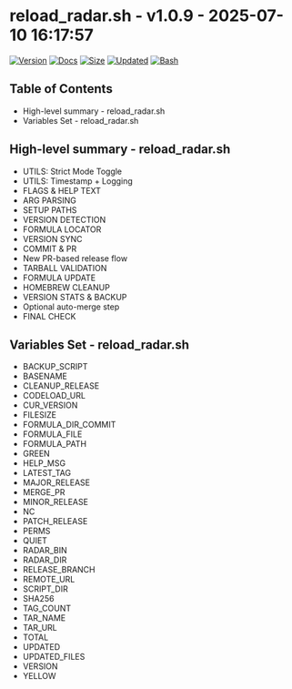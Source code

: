 # reload_radar.sh - v1.0.9 - 2025-07-10 16:17:57

[![Version](https://img.shields.io/badge/version-1.0.9-purple.svg)](./reload_radar.sh)
[![Docs](https://img.shields.io/badge/docs-generated-orange.svg)](./docs/reload_radar.md)
[![Size](https://img.shields.io/badge/size-12KB-yellow)](./reload_radar.sh)
[![Updated](https://img.shields.io/badge/updated-2025--07--10-blue)](./reload_radar.sh)
[![Bash](https://img.shields.io/badge/bash-5--2--21-red)](https://www.gnu.org/software/bash/)

## Table of Contents
- High-level summary - reload_radar.sh
- Variables Set - reload_radar.sh

## High-level summary - reload_radar.sh
- UTILS: Strict Mode Toggle
- UTILS: Timestamp + Logging
- FLAGS & HELP TEXT
- ARG PARSING
- SETUP PATHS
- VERSION DETECTION
- FORMULA LOCATOR
- VERSION SYNC
- COMMIT & PR
- New PR-based release flow
- TARBALL VALIDATION
- FORMULA UPDATE
- HOMEBREW CLEANUP
- VERSION STATS & BACKUP
- Optional auto-merge step
- FINAL CHECK

## Variables Set - reload_radar.sh
- BACKUP_SCRIPT
- BASENAME
- CLEANUP_RELEASE
- CODELOAD_URL
- CUR_VERSION
- FILESIZE
- FORMULA_DIR_COMMIT
- FORMULA_FILE
- FORMULA_PATH
- GREEN
- HELP_MSG
- LATEST_TAG
- MAJOR_RELEASE
- MERGE_PR
- MINOR_RELEASE
- NC
- PATCH_RELEASE
- PERMS
- QUIET
- RADAR_BIN
- RADAR_DIR
- RELEASE_BRANCH
- REMOTE_URL
- SCRIPT_DIR
- SHA256
- TAG_COUNT
- TAR_NAME
- TAR_URL
- TOTAL
- UPDATED
- UPDATED_FILES
- VERSION
- YELLOW
